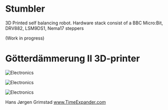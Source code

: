 # Stumbler
3D Printed self balancing robot. Hardware stack consist of a BBC Micro:Bit, DRV882, LSM9DS1, Nema17 steppers

(Work in progress)

# Götterdämmerung II 3D-printer

![Electronics](http://www.timeexpander.com/wordpress/wp-content/uploads/IMG_3272.jpg)

![Electronics](http://www.timeexpander.com/wordpress/wp-content/uploads/IMG_3271-e1474837176267-590x357.jpg)

![Electronics](http://www.timeexpander.com/wordpress/wp-content/uploads/IMG_3277.jpg)

Hans Jørgen Grimstad
www.TimeExpander.com
